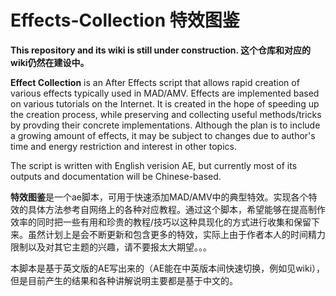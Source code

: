 # Effects-Collection 特效图鉴
**This repository and its wiki is still under construction. 
这个仓库和对应的wiki仍然在建设中。**

**Effect Collection** is an After Effects script that allows rapid creation of various effects typically used in MAD/AMV. Effects are implemented based on various tutorials on the Internet. It is created in the hope of speeding up the creation process, while preserving and collecting useful methods/tricks by provding their concrete implementations. Although the plan is to include a growing amount of effects, it may be subject to changes due to author's time and energy restriction and interest in other topics.

The script is written with English verision AE, but currently most of its outputs and documentation will be Chinese-based.

**特效图鉴**是一个ae脚本，可用于快速添加MAD/AMV中的典型特效。实现各个特效的具体方法参考自网络上的各种对应教程。通过这个脚本，希望能够在提高制作效率的同时把一些有用和珍贵的教程/技巧以这种具现化的方式进行收集和保留下来。虽然计划上是会不断更新和包含更多的特效，实际上由于作者本人的时间精力限制以及对其它主题的兴趣，请不要报太大期望。。。

本脚本是基于英文版的AE写出来的（AE能在中英版本间快速切换，例如见wiki），但是目前产生的结果和各种讲解说明主要都是基于中文的。
